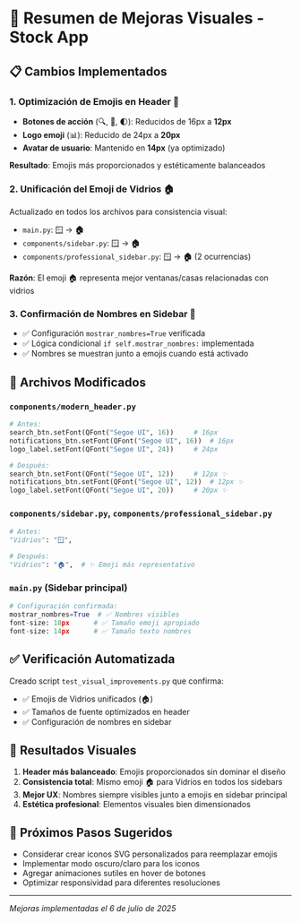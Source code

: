 # 🎨 Resumen de Mejoras Visuales - Stock App

## 📋 Cambios Implementados

### 1. **Optimización de Emojis en Header** 📐
- **Botones de acción** (🔍, 🔔, 🌓): Reducidos de 16px a **12px**
- **Logo emoji** (📊): Reducido de 24px a **20px**
- **Avatar de usuario**: Mantenido en **14px** (ya optimizado)

**Resultado**: Emojis más proporcionados y estéticamente balanceados

### 2. **Unificación del Emoji de Vidrios** 🏠
Actualizado en todos los archivos para consistencia visual:
- `main.py`: 🪟 → **🏠**
- `components/sidebar.py`: 🪟 → **🏠**
- `components/professional_sidebar.py`: 🪟 → **🏠** (2 ocurrencias)

**Razón**: El emoji 🏠 representa mejor ventanas/casas relacionadas con vidrios

### 3. **Confirmación de Nombres en Sidebar** 📝
- ✅ Configuración `mostrar_nombres=True` verificada
- ✅ Lógica condicional `if self.mostrar_nombres:` implementada
- ✅ Nombres se muestran junto a emojis cuando está activado

## 🔧 Archivos Modificados

### `components/modern_header.py`
```python
# Antes:
search_btn.setFont(QFont("Segoe UI", 16))     # 16px
notifications_btn.setFont(QFont("Segoe UI", 16))  # 16px
logo_label.setFont(QFont("Segoe UI", 24))     # 24px

# Después:
search_btn.setFont(QFont("Segoe UI", 12))     # 12px ✨
notifications_btn.setFont(QFont("Segoe UI", 12))  # 12px ✨
logo_label.setFont(QFont("Segoe UI", 20))     # 20px ✨
```

### `components/sidebar.py`, `components/professional_sidebar.py`
```python
# Antes:
"Vidrios": "🪟",

# Después:
"Vidrios": "🏠",  # ✨ Emoji más representativo
```

### `main.py` (Sidebar principal)
```python
# Configuración confirmada:
mostrar_nombres=True  # ✅ Nombres visibles
font-size: 18px      # ✅ Tamaño emoji apropiado
font-size: 14px      # ✅ Tamaño texto nombres
```

## ✅ Verificación Automatizada

Creado script `test_visual_improvements.py` que confirma:
- ✅ Emojis de Vidrios unificados (🏠)
- ✅ Tamaños de fuente optimizados en header
- ✅ Configuración de nombres en sidebar

## 🎯 Resultados Visuales

1. **Header más balanceado**: Emojis proporcionados sin dominar el diseño
2. **Consistencia total**: Mismo emoji 🏠 para Vidrios en todos los sidebars
3. **Mejor UX**: Nombres siempre visibles junto a emojis en sidebar principal
4. **Estética profesional**: Elementos visuales bien dimensionados

## 🚀 Próximos Pasos Sugeridos

- Considerar crear iconos SVG personalizados para reemplazar emojis
- Implementar modo oscuro/claro para los iconos
- Agregar animaciones sutiles en hover de botones
- Optimizar responsividad para diferentes resoluciones

---
*Mejoras implementadas el 6 de julio de 2025*
